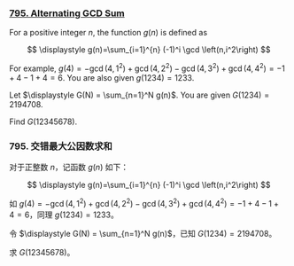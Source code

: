 ### [795. Alternating GCD Sum](https://pe.xiaoyaowudi.com/problem=795)


For a positive integer $n$, the function $g(n)$ is defined as

$$
\displaystyle g(n)=\sum_{i=1}^{n} (-1)^i \gcd \left(n,i^2\right)
$$

For example, $g(4) = -\gcd \left(4,1^2\right) + \gcd \left(4,2^2\right) - \gcd \left(4,3^2\right) + \gcd \left(4,4^2\right) = -1+4-1+4=6$.
You are also given $g(1234)=1233$.

Let $\displaystyle G(N) = \sum_{n=1}^N g(n)$. You are given $G(1234) = 2194708$.

Find $G(12345678)$.

### 795. 交错最大公因数求和

对于正整数 $n$，记函数 $g(n)$ 如下：

$$
\displaystyle g(n)=\sum_{i=1}^{n} (-1)^i \gcd \left(n,i^2\right)
$$

如 $g(4) = -\gcd \left(4,1^2\right) + \gcd \left(4,2^2\right) - \gcd \left(4,3^2\right) + \gcd \left(4,4^2\right) = -1+4-1+4=6$，同理 $g(1234)=1233$。

令 $\displaystyle G(N) = \sum_{n=1}^N g(n)$，已知 $G(1234) = 2194708$。

求 $G(12345678)$。